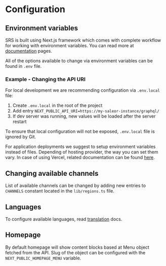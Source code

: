# Configuration

## Environment variables

SRS is built using Next.js framework which comes with complete workflow for working with environment variables. You can read more at [documentation](https://nextjs.org/docs/basic-features/environment-variables) pages.

All of the options available to change via environment variables can be found in `.env` file.

### Example - Changing the API URI

For local development we are recommending configuration via `.env.local` file:

1. Create `.env.local` in the root of the project
2. Add entry `NEXT_PUBLIC_API_URI=https://my-saleor-instance/graphql/`
3. If dev server was running, new values will be loaded after the server restart

To ensure that local configuration will not be exposed, `.env.local` file is ignored by Git.

For application deployments we suggest to setup environment variables instead of files. Depending of hosting provider, the way you can set them vary. In case of using Vercel, related documentation can be found [here](https://vercel.com/docs/concepts/projects/environment-variables).

## Changing available channels

List of available channels can be changed by adding new entries to `CHANNELS` constant located in the `lib/regions.ts` file.

## Languages

To configure available languages, read [translation](docs/translations.md) docs.

## Homepage

By default homepage will show content blocks based at Menu object fetched from the API. Slug of the object can be configured with the `NEXT_PUBLIC_HOMEPAGE_MENU` variable.
